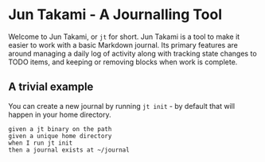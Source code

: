 # Jun Takami - A Journalling Tool

Welcome to Jun Takami, or `jt` for short. Jun Takami is
a tool to make it easier to work with a basic Markdown journal.
Its primary features are around managing a daily log of activity
along with tracking state changes to TODO items, and keeping
or removing blocks when work is complete.

## A trivial example

You can create a new journal by running `jt init` - by default
that will happen in your home directory.

```scenario
given a jt binary on the path
given a unique home directory
when I run jt init
then a journal exists at ~/journal
```
